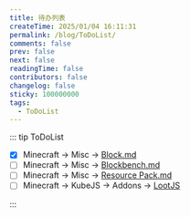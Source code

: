 ```yaml
---
title: 待办列表
createTime: 2025/01/04 16:11:31
permalink: /blog/ToDoList/
comments: false
prev: false
next: false
readingTime: false
contributors: false
changelog: false
sticky: 100000000
tags:
  - ToDoList
---
```


::: tip ToDoList

- [x] Minecraft -> Misc -> [Block.md](../notes/minecraft/misc/Block.md)
- [ ] Minecraft -> Misc -> [Blockbench.md](../notes/minecraft/misc/Blockbench.md)
- [ ] Minecraft -> Misc -> [Resource Pack.md](../notes/minecraft/misc/Resource_pack.md)
- [ ] Minecraft -> KubeJS -> Addons -> [LootJS](../notes/minecraft/kubejs/addons/LootJS/Introduction.md)

:::
